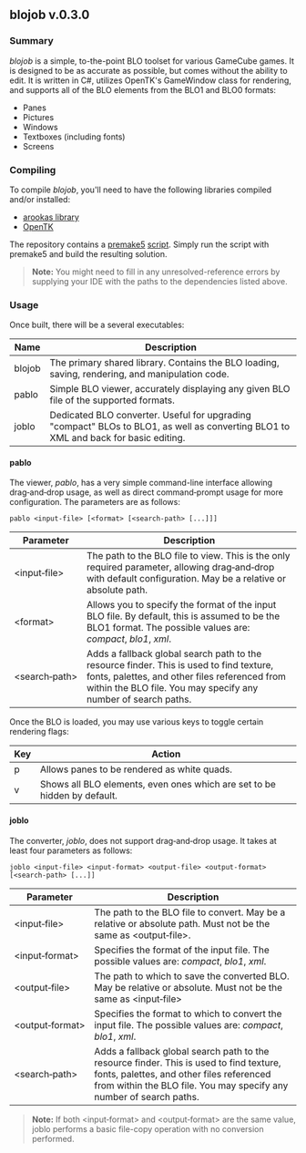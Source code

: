 
## blojob v.0.3.0

### Summary

_blojob_ is a simple, to-the-point BLO toolset for various GameCube games.
It is designed to be as accurate as possible, but comes without the ability to edit.
It is written in C#, utilizes OpenTK's GameWindow class for rendering, and supports all of the BLO elements from the BLO1 and BLO0 formats:

- Panes
- Pictures
- Windows
- Textboxes (including fonts)
- Screens

### Compiling

To compile _blojob_, you'll need to have the following libraries compiled and/or installed:

- [arookas library](http://github.com/arookas/arookas)
- [OpenTK](https://github.com/opentk/opentk)

The repository contains a [premake5](https://premake.github.io/) [script](premake5.lua).
Simply run the script with premake5 and build the resulting solution.

> **Note:** You might need to fill in any unresolved-reference errors by supplying your IDE with the paths to the dependencies listed above.

### Usage

Once built, there will be a several executables:

|Name|Description|
|----|-----------|
|blojob|The primary shared library. Contains the BLO loading, saving, rendering, and manipulation code.|
|pablo|Simple BLO viewer, accurately displaying any given BLO file of the supported formats.|
|joblo|Dedicated BLO converter. Useful for upgrading "compact" BLOs to BLO1, as well as converting BLO1 to XML and back for basic editing.|

#### pablo

The viewer, _pablo_, has a very simple command-line interface allowing drag&#8209;and&#8209;drop usage, as well as direct command&#8209;prompt usage for more configuration.
The parameters are as follows:

```
pablo <input-file> [<format> [<search-path> [...]]]
```

|Parameter|Description|
|---------|-----------|
|&lt;input&#8209;file&gt;|The path to the BLO file to view. This is the only required parameter, allowing drag&#8209;and&#8209;drop with default configuration. May be a relative or absolute path.|
|&lt;format&gt;|Allows you to specify the format of the input BLO file. By default, this is assumed to be the BLO1 format. The possible values are: _compact_, _blo1_, _xml_.|
|&lt;search&#8209;path&gt;|Adds a fallback global search path to the resource finder. This is used to find texture, fonts, palettes, and other files referenced from within the BLO file. You may specify any number of search paths.|

Once the BLO is loaded, you may use various keys to toggle certain rendering flags:

|Key|Action|
|---|------|
|p|Allows panes to be rendered as white quads.|
|v|Shows all BLO elements, even ones which are set to be hidden by default.|

#### joblo

The converter, _joblo_, does not support drag&#8209;and&#8209;drop usage. It takes at least four parameters as follows:

```
joblo <input-file> <input-format> <output-file> <output-format> [<search-path> [...]]
```

|Parameter|Description|
|---------|-----------|
|&lt;input&#8209;file&gt;|The path to the BLO file to convert. May be a relative or absolute path. Must not be the same as &lt;output&#8209;file&gt;.|
|&lt;input&#8209;format&gt;|Specifies the format of the input file. The possible values are: _compact_, _blo1_, _xml_.|
|&lt;output&#8209;file&gt;|The path to which to save the converted BLO. May be relative or absolute. Must not be the same as &lt;input&#8209;file&gt;|
|&lt;output&#8209;format&gt;|Specifies the format to which to convert the input file. The possible values are: _compact_, _blo1_, _xml_.|
|&lt;search&#8209;path&gt;|Adds a fallback global search path to the resource finder. This is used to find texture, fonts, palettes, and other files referenced from within the BLO file. You may specify any number of search paths.|

> **Note:** If both &lt;input&#8209;format&gt; and &lt;output&#8209;format&gt; are the same value, joblo performs a basic file-copy operation with no conversion performed.

